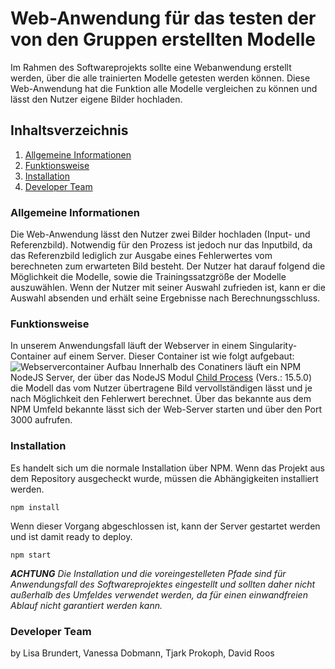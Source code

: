 # Web-Anwendung für das testen der von den Gruppen erstellten Modelle
Im Rahmen des Softwareprojekts sollte eine Webanwendung erstellt werden, über die alle trainierten Modelle getesten werden können. Diese Web-Anwendung hat die Funktion alle Modelle vergleichen zu können und lässt den Nutzer eigene Bilder hochladen.
## Inhaltsverzeichnis
1. [Allgemeine Informationen](#general-info)
2. [Funktionsweise](#technologies)
3. [Installation](#installation)
4. [Developer Team](#collaboration)
<a name="general-info"></a>
### Allgemeine Informationen
Die Web-Anwendung lässt den Nutzer zwei Bilder hochladen (Input- und Referenzbild). Notwendig für den Prozess ist jedoch nur das Inputbild, da das Referenzbild lediglich zur Ausgabe eines Fehlerwertes vom berechneten zum erwarteten Bild besteht. Der Nutzer hat darauf folgend die Möglichkeit die Modelle, sowie die Trainingssatzgröße der Modelle auszuwählen. Wenn der Nutzer mit seiner Auswahl zufrieden ist, kann er die Auswahl absenden und erhält seine Ergebnisse nach Berechnungsschluss.
<a name="technologies"></a>
### Funktionsweise
In unserem Anwendungsfall läuft der Webserver in einem Singularity-Container auf einem Server. Dieser Container ist wie folgt aufgebaut:
![Webservercontainer Aufbau](./aufbauWebServer.png)
Innerhalb des Conatiners läuft ein NPM NodeJS Server, der über das NodeJS Modul [Child Process](https://nodejs.org/api/child_process.html) (Vers.: 15.5.0) die Modell das vom Nutzer übertragene Bild vervollständigen lässt und je nach Möglichkeit den Fehlerwert berechnet.
Über das bekannte aus dem NPM Umfeld bekannte lässt sich der Web-Server starten und über den Port 3000 aufrufen.
<a name="installation"></a>
### Installation
Es handelt sich um die normale Installation über NPM. Wenn das Projekt aus dem Repository ausgecheckt wurde, müssen die Abhängigkeiten installiert werden.
```
npm install
```
Wenn dieser Vorgang abgeschlossen ist, kann der Server gestartet werden und ist damit ready to deploy.
```
npm start
```
***ACHTUNG**
Die Installation und die voreingestelleten Pfade sind für Anwendungsfall des Softwareprojektes eingestellt und sollten daher nicht außerhalb des Umfeldes verwendet werden, da für einen einwandfreien Ablauf nicht garantiert werden kann.*
<a name="collaboration"></a>
### Developer Team
by Lisa Brundert, Vanessa Dobmann, Tjark Prokoph, David Roos
